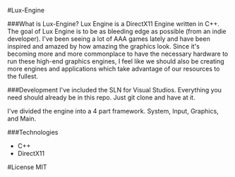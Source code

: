 #Lux-Engine

###What is Lux-Engine?
Lux Engine is a DirectX11 Engine written in C++. The goal of Lux Engine is to be as bleeding edge as possible (from an indie developer). I've been seeing a lot of AAA games lately and have been inspired and amazed by how amazing the graphics look. Since it's becoming more and more commonplace to have the necessary hardware to run these high-end graphics engines, I feel like we should also be creating more engines and applications which take advantage of our resources to the fullest.

###Development
I've included the SLN for Visual Studios. Everything you need should already be in this repo. Just git clone and have at it.

I've divided the engine into a 4 part framework. System, Input, Graphics, and Main.

###Technologies
* C++
* DirectX11

#License
MIT
